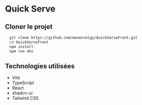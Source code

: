 # Quick Serve

## Cloner le projet

```bash
  git clone https://github.com/maxencelgy/QuickServeFront.git
  cd QuickServeFront
  npm install
  npm run dev
```

## Technologies utilisées
- Vite
- TypeScript
- React
- shadcn-ui
- Tailwind CSS

